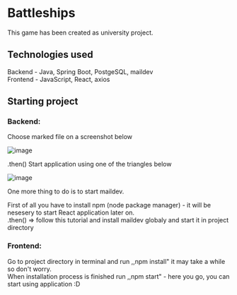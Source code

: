 # Battleships
This game has been created as university project.

## Technologies used
Backend - Java, Spring Boot, PostgeSQL, maildev  
Frontend - JavaScript, React, axios  

## Starting project  
### **Backend:**  
Choose marked file on a screenshot below  

![image](https://user-images.githubusercontent.com/56030688/150394604-9a294e37-a3b3-4961-b6a0-a3d3a315b90b.png)

.then()
Start application using one of the triangles below  

![image](https://user-images.githubusercontent.com/56030688/150394894-5bc527c3-7052-4a3a-bf7b-3965dd4e98af.png)

One more thing to do is to start maildev.  

First of all you have to install npm (node package manager) - it will be nesesery to start React application later on.  
.then() => follow this tutorial and install maildev globaly and start it in project directory



### **Frontend:**  
Go to project directory in terminal and run ,,npm install" it may take a while so don't worry.  
When installation process is finished run ,,npm start" - here you go, you can start using application :D
